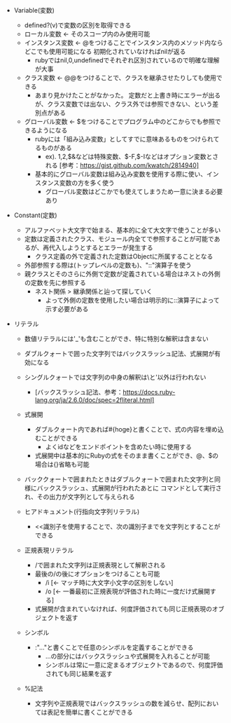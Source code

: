 - Variable(変数)
  - defined?(v)で変数の区別を取得できる
  - ローカル変数 <- そのスコープ内のみ使用可能
  - インスタンス変数 <- @をつけることでインスタンス内のメソッド内ならどこでも使用可能になる
    初期化されていなければnilが返る
    - rubyではnil,0,undefinedでそれぞれ区別されているので明確な理解が大事
  - クラス変数 <- @@をつけることで、クラスを継承させたりしても使用できる
    - あまり見かけたことがなかった。
      定数だと上書き時にエラーが出るが、クラス変数では出ない、クラス外では参照できない、という差別点がある
  - グローバル変数 <- $をつけることでプログラム中のどこからでも参照できるようになる
    - rubyには「組み込み変数」としてすでに意味あるものをつけられてるものがある
      - ex). $1,$2,$&などは特殊変数、$-F,$-Iなどはオプション変数とされる
      [参考：https://gist.github.com/kwatch/2814940]
    - 基本的にグローバル変数は組み込み変数を使用する際に使い、インスタンス変数の方を多く使う
      - グローバル変数はどこかでも使えてしまうため一意に決まる必要あり

- Constant(定数)
  - アルファベット大文字で始まる、基本的に全て大文字で使うことが多い
  - 定数は定義されたクラス、モジュール内全てで参照することが可能であるが、再代入しようとするとエラーが発生する
    - クラス定義の外で定義された定数はObjectに所属することとなる
  - 外部参照する際は(トップレベルの定数も)、"::"演算子を使う
  - 親クラスとそのさらに外側で定数が定義されている場合はネストの外側の定数を先に参照する
    - ネスト関係 > 継承関係と辿って探していく
      - よって外側の定数を使用したい場合は明示的に::演算子によって示す必要がある

- リテラル
  - 数値リテラルには'_'も含むことができ、特に特別な解釈は含まない
  - ダブルクォートで囲った文字列ではバックスラッシュ記法、式展開が有効になる
  - シングルクォートでは文字列の中身の解釈は\\と\'以外は行われない
    - [バックスラッシュ記法、参考：https://docs.ruby-lang.org/ja/2.6.0/doc/spec=2fliteral.html]

  - 式展開
    - ダブルクォート内であれば#{hoge}と書くことで、式の内容を埋め込むことができる
      - よくidなどをエンドポイントを含めたい時に使用する
    - 式展開中は基本的にRubyの式をそのまま書くことができ、@、$の場合は{}省略も可能

  - バッククォートで囲まれたときはダブルクォートで囲まれた文字列と同様にバックスラッシュ、式展開が行われたあとに
      コマンドとして実行され、その出力が文字列として与えられる

  - ヒアドキュメント(行指向文字列リテラル)
    - <<識別子を使用することで、次の識別子までを文字列とすることができる

  - 正規表現リテラル
    - /で囲まれた文字列は正規表現として解釈される
    - 最後の/の後にオプションをつけることも可能
      - /i [<- マッチ時に大文字小文字の区別をしない]
      - /o [<- 一番最初に正規表現が評価された時に一度だけ式展開する]
    - 式展開が含まれていなければ、何度評価されても同じ正規表現のオブジェクトを返す

  - シンボル
    - :"..."と書くことで任意のシンボルを定義することができる
      - ...の部分にはバックスラッシュや式展開を入れることが可能
      - シンボルは常に一意に定まるオブジェクトであるので、何度評価されても同じ結果を返す

  - %記法
    - 文字列や正規表現ではバックスラッシュの数を減らせ、配列においては表記を簡単に書くことができる
  